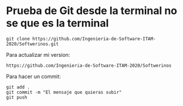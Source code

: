 # Prueba de Git desde la terminal no se que es la terminal
``` {bash}
git clone https://github.com/Ingenieria-de-Software-ITAM-2020/Softwerinos.git
```

Para actualizar mi version:
```
https://github.com/Ingenieria-de-Software-ITAM-2020/Softwerinos
```

Para hacer un commit:
```
git add .
git commit -m "El mensaje que quieras subir"
git push
```

